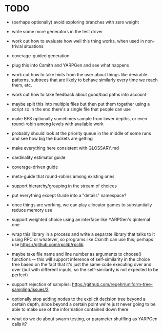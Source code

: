 # TODO

- (perhaps optionally) avoid exploring branches with zero weight

- write some more generators in the test driver

- work out how to evaluate how well this thing works, when used in
  non-trivial situations

- coverage-guided generation

- plug this into Csmith and YARPGen and see what happens

- work out how to take hints from the user about things like desirable
  patterns, subtrees that are likely to behave similarly every time we
  reach them, etc.

- work out how to take feedback about good/bad paths into account

- maybe split this into multiple files but then put them together
  using a script so in the end there's a single file that people can
  use

- make BFS optionally sometimes sample from lower depths, or even
  round-robin among levels with available work

- probably should look at the priority queue in the middle of some
  runs and see how big the buckets are getting

- make everything here consistent with GLOSSARY.md

- cardinality estimator guide

- coverage-driven guide

- meta-guide that round-robins among existing ones

- support hierarchy/grouping in the stream of choices

- put everything except Guide into a "details" namespace?

- once things are working, we can play allocator games to
  substantially reduce memory use

- support weighted choice using an interface like YARPGen's
  qinternal one

- wrap this library in a process and write a separate library that
  talks to it using RPC or whatever, so programs like Csmith can use
  this; perhaps use https://github.com/rpclib/rpclib

- maybe take file name and line number as arguments to choose()
  functions -- this will support inference of self-similarity in the
  choice tree based on the fact that it's just the same code executing
  over and over (but with different inputs, so the self-similarity is
  not expected to be perfect)

- support rejection of samples:
  https://github.com/regehr/uniform-tree-sampling/issues/2

- optionally stop adding nodes to the explicit decision tree beyond a
  certain depth, since beyond a certain point we're just never going
  to be able to make use of the information contained down there

- what do we do about swarm testing, or parameter shuffling as YARPGen
  calls it?

